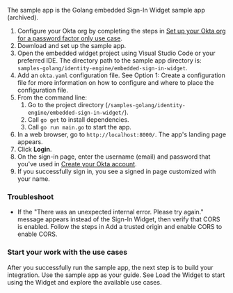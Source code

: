 
The sample app is the Golang embedded Sign-In Widget sample app (archived).

1. Configure your Okta org by completing the steps in [Set up your Okta org for a password factor only use case](/docs/guides/set-up-org/#set-up-your-okta-org-for-a-password-factor-only-use-case).
1. Download and set up the sample app.
1. Open the embedded widget project using Visual Studio Code or your preferred IDE. The directory path to the sample app directory is: `samples-golang/identity-engine/embedded-sign-in-widget`.
1. Add an `okta.yaml` configuration file. See Option 1: Create a configuration file for more information on how to configure and where to place the configuration file.
1. From the command line:
   1. Go to the project directory (`/samples-golang/identity-engine/embedded-sign-in-widget/`).
   1. Call `go get` to install dependencies.
   1. Call `go run main.go` to start the app.
1. In a web browser, go to `http://localhost:8000/`. The app's landing page appears.
1. Click **Login**.
1. On the sign-in page, enter the username (email) and password that you've used in [Create your Okta account](/docs/guides/set-up-org/#create-your-okta-account).
1. If you successfully sign in, you see a signed in page customized with your name.

### Troubleshoot

* If the "There was an unexpected internal error. Please try again." message appears instead of the Sign-In Widget, then verify that CORS is enabled. Follow the steps in Add a trusted origin and enable CORS to enable CORS.

### Start your work with the use cases

After you successfully run the sample app, the next step is to build your integration. Use the sample app as your guide. See Load the Widget to start using the Widget and explore the available use cases.

